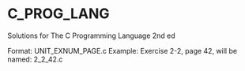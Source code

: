 # C_PROG_LANG
Solutions for The C Programming Language 2nd ed

Format: UNIT_EXNUM_PAGE.c
Example: Exercise 2-2, page 42, will be named: 2_2_42.c
